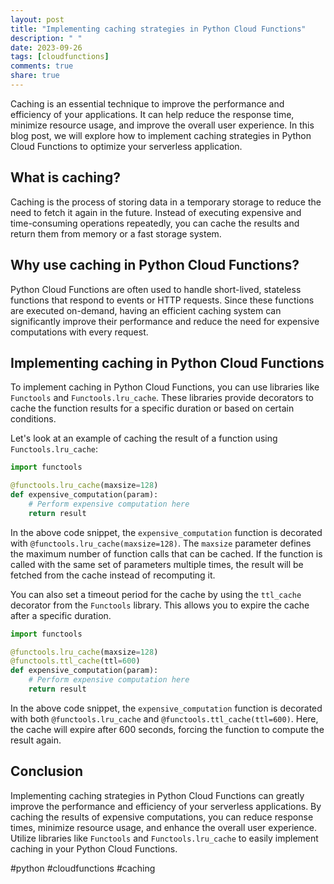 ```yaml
---
layout: post
title: "Implementing caching strategies in Python Cloud Functions"
description: " "
date: 2023-09-26
tags: [cloudfunctions]
comments: true
share: true
---
```


Caching is an essential technique to improve the performance and efficiency of your applications. It can help reduce the response time, minimize resource usage, and improve the overall user experience. In this blog post, we will explore how to implement caching strategies in Python Cloud Functions to optimize your serverless application.

## What is caching?

Caching is the process of storing data in a temporary storage to reduce the need to fetch it again in the future. Instead of executing expensive and time-consuming operations repeatedly, you can cache the results and return them from memory or a fast storage system.

## Why use caching in Python Cloud Functions?

Python Cloud Functions are often used to handle short-lived, stateless functions that respond to events or HTTP requests. Since these functions are executed on-demand, having an efficient caching system can significantly improve their performance and reduce the need for expensive computations with every request.

## Implementing caching in Python Cloud Functions

To implement caching in Python Cloud Functions, you can use libraries like `Functools` and `Functools.lru_cache`. These libraries provide decorators to cache the function results for a specific duration or based on certain conditions.

Let's look at an example of caching the result of a function using `Functools.lru_cache`:

```python
import functools

@functools.lru_cache(maxsize=128)
def expensive_computation(param):
    # Perform expensive computation here
    return result
```

In the above code snippet, the `expensive_computation` function is decorated with `@functools.lru_cache(maxsize=128)`. The `maxsize` parameter defines the maximum number of function calls that can be cached. If the function is called with the same set of parameters multiple times, the result will be fetched from the cache instead of recomputing it.

You can also set a timeout period for the cache by using the `ttl_cache` decorator from the `Functools` library. This allows you to expire the cache after a specific duration.

```python
import functools

@functools.lru_cache(maxsize=128)
@functools.ttl_cache(ttl=600)
def expensive_computation(param):
    # Perform expensive computation here
    return result
```

In the above code snippet, the `expensive_computation` function is decorated with both `@functools.lru_cache` and `@functools.ttl_cache(ttl=600)`. Here, the cache will expire after 600 seconds, forcing the function to compute the result again.

## Conclusion

Implementing caching strategies in Python Cloud Functions can greatly improve the performance and efficiency of your serverless applications. By caching the results of expensive computations, you can reduce response times, minimize resource usage, and enhance the overall user experience. Utilize libraries like `Functools` and `Functools.lru_cache` to easily implement caching in your Python Cloud Functions.

#python #cloudfunctions #caching